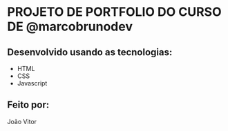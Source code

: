 # PROJETO DE PORTFOLIO DO CURSO DE @marcobrunodev

## Desenvolvido usando as tecnologias: 
- HTML
- CSS
- Javascript
## Feito por:
João Vitor